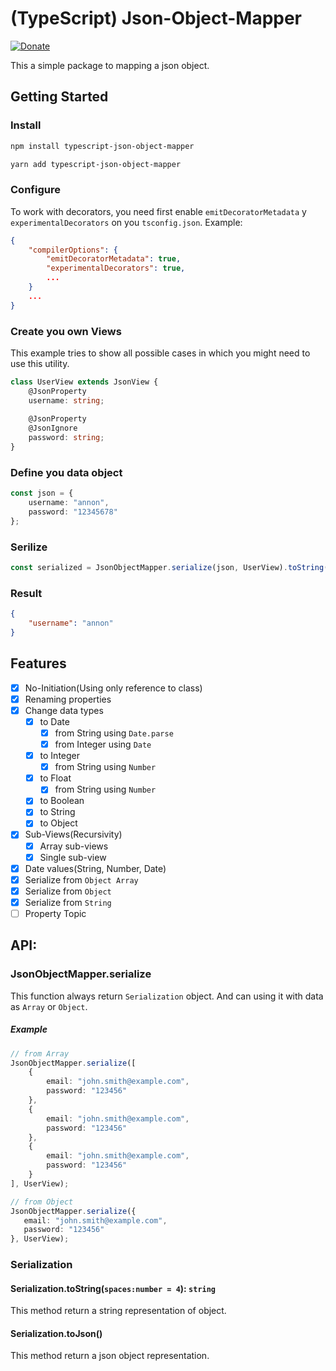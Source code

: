 # (TypeScript) Json-Object-Mapper
[![Donate](https://www.paypalobjects.com/en_US/i/btn/btn_donateCC_LG.gif)](https://www.paypal.com/cgi-bin/webscr?cmd=_s-xclick&hosted_button_id=HEF7696BDQTDG)

This a simple package to mapping a json object.


## Getting Started
### Install
```bash
npm install typescript-json-object-mapper
```
```bash
yarn add typescript-json-object-mapper
```
### Configure
To work with decorators, you need first enable `emitDecoratorMetadata` y `experimentalDecorators` on you `tsconfig.json`.
Example:
```json
{
    "compilerOptions": {
        "emitDecoratorMetadata": true,
        "experimentalDecorators": true,
        ...
    }
    ...
}
```
### Create you own Views
This example tries to show all possible cases in which you might need to use this utility.

```typescript
class UserView extends JsonView {
    @JsonProperty
    username: string;
    
    @JsonProperty
    @JsonIgnore
    password: string;
}
```

### Define you data object
```typescript
const json = {
    username: "annon",
    password: "12345678"
};
```
### Serilize
```typescript
const serialized = JsonObjectMapper.serialize(json, UserView).toString();
```

### Result
```json
{
    "username": "annon"
}
```

## Features
* [x] No-Initiation(Using only reference to class)
* [x] Renaming properties
* [x] Change data types
    * [x] to Date
        * [x] from String using `Date.parse`
        * [x] from Integer using `Date`
    * [x] to Integer
        * [x] from String using `Number`
    * [x] to Float
        * [x] from String using `Number`
    * [x] to Boolean
    * [x] to String
    * [x] to Object
* [x] Sub-Views(Recursivity)
    * [x] Array sub-views
    * [x] Single sub-view
* [x] Date values(String, Number, Date)
* [x] Serialize from `Object Array`
* [x] Serialize from `Object`
* [x] Serialize from `String`
* [ ] Property Topic

## API:

### JsonObjectMapper.serialize
This function always return `Serialization` object.
And can using it with data as `Array` or `Object`.

##### Example
```typescript
// from Array
JsonObjectMapper.serialize([
    {
        email: "john.smith@example.com",
        password: "123456"
    },
    {
        email: "john.smith@example.com",
        password: "123456"
    },
    {
        email: "john.smith@example.com",
        password: "123456"
    }
], UserView);

// from Object
JsonObjectMapper.serialize({
   email: "john.smith@example.com",
   password: "123456"
}, UserView);
```

### Serialization
#### Serialization.toString(`spaces:number = 4`): `string`
This method return a string representation of object.

#### Serialization.toJson()
This method return a json object representation.

